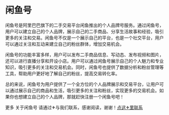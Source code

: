 # 闲鱼号

闲鱼号是阿里巴巴旗下的二手交易平台闲鱼推出的个人品牌号服务。通过闲鱼号，用户可以建立自己的个人品牌，展示自己的二手商品、分享生活故事和经验，吸引更多的关注和交易。闲鱼号不仅是一个展示自己的平台，也是一个社交平台，用户可以通过关注和互动来建立自己的粉丝群体，增加交易机会。

闲鱼号的功能丰富多样，用户可以发布二手商品信息、写动态、发布视频和图片，还可以进行直播分享和开设小店。用户可以通过闲鱼号展示自己的个人魅力和专业知识，吸引更多的关注和交易机会。同时，闲鱼号也提供了数据分析和粉丝管理等工具，帮助用户更好地了解自己的粉丝，提高交易转化率。

总的来说，闲鱼号为用户提供了一个全方位的个人品牌展示和交易平台，让用户可以通过展示自己的商品和生活，吸引更多的关注和粉丝，实现更多的交易机会。如果你也想建立自己的个人品牌，那就赶快注册一个闲鱼号吧！

更多 关于闲鱼号 请通过✈与我们联系，感谢阅读，谢谢！[点这✈里联系](https://lm.k02.cc)